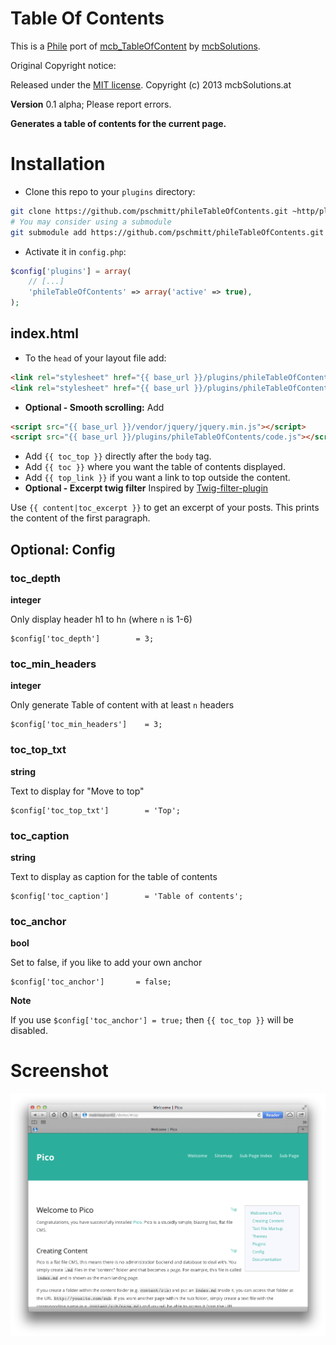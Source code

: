 Table Of Contents
=============================================================================

This is a [Phile](http://philecms.github.io/Phile) port of [mcb_TableOfContent](https://github.com/mcbSolutions/Pico-Plugins/tree/master/mcb_TableOfContent) by [mcbSolutions](https://github.com/mcbSolutions).

Original Copyright notice:

Released under the [MIT license](http://opensource.org/licenses/MIT). Copyright (c) 2013 mcbSolutions.at

**Version** 0.1 alpha; Please report errors.

**Generates a table of contents for the current page.**

Installation
=============================================================================

* Clone this repo to your `plugins` directory:

```bash
git clone https://github.com/pschmitt/phileTableOfContents.git ~http/plugins/phileTableOfContents
# You may consider using a submodule
git submodule add https://github.com/pschmitt/phileTableOfContents.git ~http/plugins/phileTableOfContents
```

* Activate it in `config.php`:

```php
$config['plugins'] = array(
    // [...]
    'phileTableOfContents' => array('active' => true),
);
```

index.html
-----------------------------------------------------------------------------
* To the `head` of your layout file add:

```html
<link rel="stylesheet" href="{{ base_url }}/plugins/phileTableOfContents/style.css" media="screen,projection,print">
<link rel="stylesheet" href="{{ base_url }}/plugins/phileTableOfContents/print.css" media="print">
```

* **Optional - Smooth scrolling:** Add

```html
<script src="{{ base_url }}/vendor/jquery/jquery.min.js"></script>
<script src="{{ base_url }}/plugins/phileTableOfContents/code.js"></script>
```

* Add `{{ toc_top }}` directly after the `body` tag.
* Add `{{ toc }}` where you want the table of contents displayed.
* Add `{{ top_link }}` if you want a link to top outside the content.
* **Optional - Excerpt twig filter** Inspired by [Twig-filter-plugin](https://github.com/PhileCMS/phileTwigFilters)

Use `{{ content|toc_excerpt }}` to get an excerpt of your posts. This prints the content of the first paragraph.

Optional: Config
-----------------------------------------------------------------------------

### toc_depth
**integer**

Only display header h1 to h`n` (where `n` is 1-6)

    $config['toc_depth']        = 3;

### toc_min_headers
**integer**

Only generate Table of content with at least `n` headers

    $config['toc_min_headers']    = 3;

### toc_top_txt
**string**

Text to display for "Move to top"

    $config['toc_top_txt']        = 'Top';

### toc_caption
**string**

Text to display as caption for the table of contents

    $config['toc_caption']        = 'Table of contents';

### toc_anchor
**bool**

Set to false, if you like to add your own anchor

    $config['toc_anchor']       = false;

**Note**

If you use `$config['toc_anchor'] = true;` then `{{ toc_top }}` will be disabled.

Screenshot
=============================================================================
![Screenshot of Table Of Contents](./Screenshot.png)
